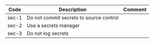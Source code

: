 | Code  | Description                             | Comment |
|-------|-----------------------------------------|---------|
| sec-1 | Do not commit secrets to source control |         |
| sec-2 | Use a secrets manager                   |         |
| sec-3 | Do not log secrets                      |         |


